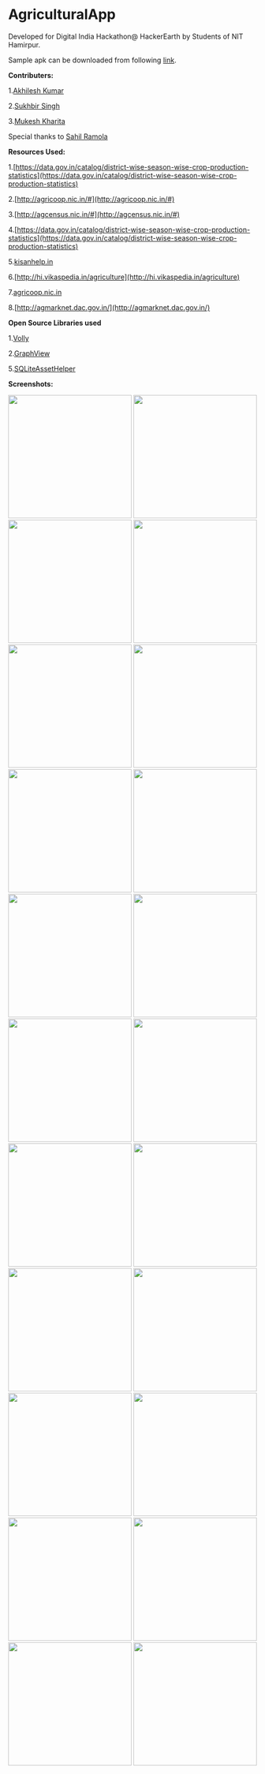 # AgriculturalApp
Developed for Digital India Hackathon@ HackerEarth by Students of NIT Hamirpur.

Sample apk can be downloaded from following  [link](https://github.com/sukhbir-singh/AgriculturalApp/blob/master/sample%20apk/Agricultural%20App_1.0.apk).


**Contributers:**

1.[Akhilesh Kumar](https://github.com/akhilesh26)

2.[Sukhbir Singh](https://github.com/sukhbir-singh)

3.[Mukesh Kharita](https://github.com/mukeshkharita)

Special thanks to [Sahil Ramola](https://github.com/RamolaWeb)

**Resources Used:**

1.[https://data.gov.in/catalog/district-wise-season-wise-crop-production-statistics](https://data.gov.in/catalog/district-wise-season-wise-crop-production-statistics)

2.[http://agricoop.nic.in/#](http://agricoop.nic.in/#)

3.[http://agcensus.nic.in/#](http://agcensus.nic.in/#)

4.[https://data.gov.in/catalog/district-wise-season-wise-crop-production-statistics](https://data.gov.in/catalog/district-wise-season-wise-crop-production-statistics)

5.[kisanhelp.in](kisanhelp.in)

6.[http://hi.vikaspedia.in/agriculture](http://hi.vikaspedia.in/agriculture)

7.[agricoop.nic.in](agricoop.nic.in)

8.[http://agmarknet.dac.gov.in/](http://agmarknet.dac.gov.in/)

**Open Source Libraries used**

1.[Volly](https://github.com/mcxiaoke/android-volley)

2.[GraphView](https://github.com/jjoe64/GraphView)

5.[SQLiteAssetHelper](https://github.com/jgilfelt/android-sqlite-asset-helper)

**Screenshots:**


<img src="https://github.com/sukhbir-singh/AgriculturalApp/blob/master/screenshots/2.png" width="250">
<img src="https://github.com/sukhbir-singh/AgriculturalApp/blob/master/screenshots/3.png" width="250">
<img src="https://github.com/sukhbir-singh/AgriculturalApp/blob/master/screenshots/4.png" width="250">
<img src="https://github.com/sukhbir-singh/AgriculturalApp/blob/master/screenshots/5.png" width="250">
<img src="https://github.com/sukhbir-singh/AgriculturalApp/blob/master/screenshots/6.png" width="250">
<img src="https://github.com/sukhbir-singh/AgriculturalApp/blob/master/screenshots/7.png" width="250">
<img src="https://github.com/sukhbir-singh/AgriculturalApp/blob/master/screenshots/8.png" width="250">
<img src="https://github.com/sukhbir-singh/AgriculturalApp/blob/master/screenshots/9.png" width="250">
<img src="https://github.com/sukhbir-singh/AgriculturalApp/blob/master/screenshots/10.png" width="250">
<img src="https://github.com/sukhbir-singh/AgriculturalApp/blob/master/screenshots/11.png" width="250">
<img src="https://github.com/sukhbir-singh/AgriculturalApp/blob/master/screenshots/12.png" width="250">
<img src="https://github.com/sukhbir-singh/AgriculturalApp/blob/master/screenshots/13.png" width="250">
<img src="https://github.com/sukhbir-singh/AgriculturalApp/blob/master/screenshots/14.png" width="250">
<img src="https://github.com/sukhbir-singh/AgriculturalApp/blob/master/screenshots/15.png" width="250">
<img src="https://github.com/sukhbir-singh/AgriculturalApp/blob/master/screenshots/16.png" width="250">
<img src="https://github.com/sukhbir-singh/AgriculturalApp/blob/master/screenshots/17.png" width="250">
<img src="https://github.com/sukhbir-singh/AgriculturalApp/blob/master/screenshots/18.png" width="250">
<img src="https://github.com/sukhbir-singh/AgriculturalApp/blob/master/screenshots/19.png" width="250">
<img src="https://github.com/sukhbir-singh/AgriculturalApp/blob/master/screenshots/20.png" width="250">
<img src="https://github.com/sukhbir-singh/AgriculturalApp/blob/master/screenshots/21.png" width="250">
<img src="https://github.com/sukhbir-singh/AgriculturalApp/blob/master/screenshots/22.png" width="250">
<img src="https://github.com/sukhbir-singh/AgriculturalApp/blob/master/screenshots/23.png" width="250">
